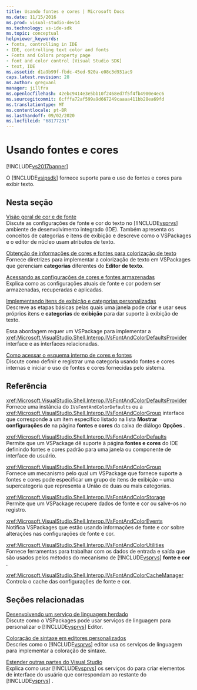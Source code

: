 ```yaml
---
title: Usando fontes e cores | Microsoft Docs
ms.date: 11/15/2016
ms.prod: visual-studio-dev14
ms.technology: vs-ide-sdk
ms.topic: conceptual
helpviewer_keywords:
- fonts, controlling in IDE
- IDE, controlling text color and fonts
- Fonts and Colors property page
- font and color control [Visual Studio SDK]
- text, IDE
ms.assetid: d1a9b99f-fbdc-45ed-920a-e08c3d931ac9
caps.latest.revision: 28
ms.author: gregvanl
manager: jillfra
ms.openlocfilehash: 42ebc9414e3e5bb10f2468ed7f5f4fb4900e4ec6
ms.sourcegitcommit: 6cfffa72af599a9d667249caaaa411bb28ea69fd
ms.translationtype: MT
ms.contentlocale: pt-BR
ms.lasthandoff: 09/02/2020
ms.locfileid: "68177231"
---
```

# <a name="using-fonts-and-colors"></a>Usando fontes e cores
[!INCLUDE[vs2017banner](../includes/vs2017banner.md)]

O [!INCLUDE[vsipsdk](../includes/vsipsdk-md.md)] fornece suporte para o uso de fontes e cores para exibir texto.  
  
## <a name="in-this-section"></a>Nesta seção  
 [Visão geral de cor e de fonte](../extensibility/font-and-color-overview.md)  
 Discute as configurações de fonte e cor do texto no [!INCLUDE[vsprvs](../includes/vsprvs-md.md)] ambiente de desenvolvimento integrado (IDE). Também apresenta os conceitos de categorias e itens de exibição e descreve como o VSPackages e o editor de núcleo usam atributos de texto.  
  
 [Obtenção de informações de cores e fontes para colorização de texto](../extensibility/getting-font-and-color-information-for-text-colorization.md)  
 Fornece diretrizes para implementar a colorização de texto em VSPackages que gerenciam **categorias** diferentes do **Editor de texto**.  
  
 [Acessando as configurações de cores e fontes armazenadas](../extensibility/accessing-stored-font-and-color-settings.md)  
 Explica como as configurações atuais de fonte e cor podem ser armazenadas, recuperadas e aplicadas.  
  
 [Implementando itens de exibição e categorias personalizadas](../extensibility/implementing-custom-categories-and-display-items.md)  
 Descreve as etapas básicas pelas quais uma janela pode criar e usar seus próprios itens e **categorias** de **exibição** para dar suporte à exibição de texto.  
  
 Essa abordagem requer um VSPackage para implementar a <xref:Microsoft.VisualStudio.Shell.Interop.IVsFontAndColorDefaultsProvider> interface e as interfaces relacionadas.  
  
 [Como acessar o esquema interno de cores e fontes](../extensibility/how-to-access-the-built-in-fonts-and-color-scheme.md)  
 Discute como definir e registrar uma categoria usando fontes e cores internas e iniciar o uso de fontes e cores fornecidas pelo sistema.  
  
## <a name="reference"></a>Referência  
 <xref:Microsoft.VisualStudio.Shell.Interop.IVsFontAndColorDefaultsProvider>  
 Fornece uma instância do `IVsFontAndColorDefaults` ou a <xref:Microsoft.VisualStudio.Shell.Interop.IVsFontAndColorGroup> interface que corresponde a um item específico listado na lista **Mostrar configurações de** na página **fontes e cores** da caixa de diálogo **Opções** .  
  
 <xref:Microsoft.VisualStudio.Shell.Interop.IVsFontAndColorDefaults>  
 Permite que um VSPackage dê suporte à página **fontes e cores** do IDE definindo fontes e cores padrão para uma janela ou componente de interface do usuário.  
  
 <xref:Microsoft.VisualStudio.Shell.Interop.IVsFontAndColorGroup>  
 Fornece um mecanismo pelo qual um VSPackage que fornece suporte a fontes e cores pode especificar um grupo de itens de exibição – uma supercategoria que representa a União de duas ou mais categorias.  
  
 <xref:Microsoft.VisualStudio.Shell.Interop.IVsFontAndColorStorage>  
 Permite que um VSPackage recupere dados de fonte e cor ou salve-os no registro.  
  
 <xref:Microsoft.VisualStudio.Shell.Interop.IVsFontAndColorEvents>  
 Notifica VSPackages que estão usando informações de fonte e cor sobre alterações nas configurações de fonte e cor.  
  
 <xref:Microsoft.VisualStudio.Shell.Interop.IVsFontAndColorUtilities>  
 Fornece ferramentas para trabalhar com os dados de entrada e saída que são usados pelos métodos do mecanismo de [!INCLUDE[vsprvs](../includes/vsprvs-md.md)] **fonte e cor** .  
  
 <xref:Microsoft.VisualStudio.Shell.Interop.IVsFontAndColorCacheManager>  
 Controla o cache das configurações de fonte e cor.  
  
## <a name="related-sections"></a>Seções relacionadas  
 [Desenvolvendo um serviço de linguagem herdado](../extensibility/internals/developing-a-legacy-language-service.md)  
 Discute como o VSPackages pode usar serviços de linguagem para personalizar o [!INCLUDE[vsprvs](../includes/vsprvs-md.md)] Editor.  
  
 [Coloração de sintaxe em editores personalizados](../extensibility/syntax-coloring-in-custom-editors.md)  
 Descries como o [!INCLUDE[vsprvs](../includes/vsprvs-md.md)] editor usa os serviços de linguagem para implementar a coloração de sintaxe.  
  
 [Estender outras partes do Visual Studio](../extensibility/extending-other-parts-of-visual-studio.md)  
 Explica como usar [!INCLUDE[vsprvs](../includes/vsprvs-md.md)] os serviços do para criar elementos de interface do usuário que correspondam ao restante do [!INCLUDE[vsprvs](../includes/vsprvs-md.md)] .

